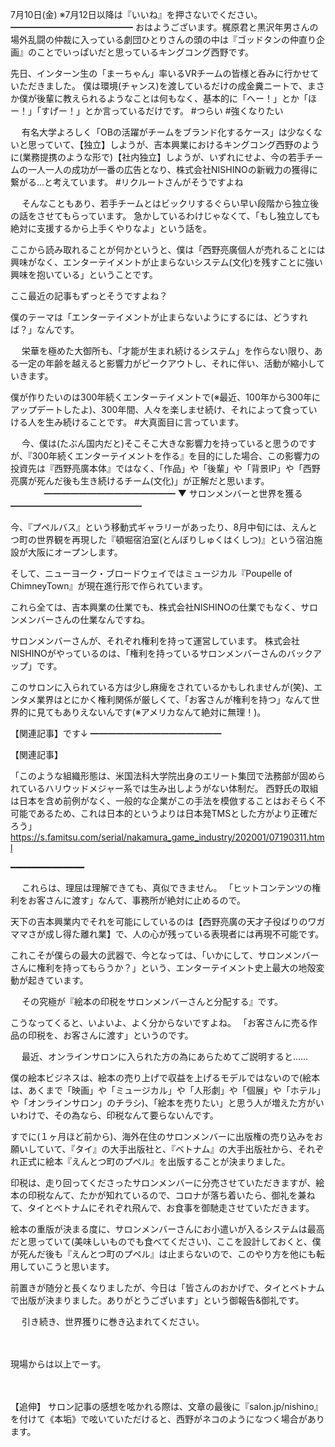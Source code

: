 7月10日(金) ※7月12日以降は『いいね』を押さないでください。
━━━━━━━━━━━━━━
おはようございます。梶原君と黒沢年男さんの場外乱闘の仲裁に入っている劇団ひとりさんの頭の中は『ゴッドタンの仲直り企画』のことでいっぱいだと思っているキングコング西野です。
　

先日、インターン生の「まーちゃん」率いるVRチームの皆様と呑みに行かせていただきました。
僕は環境(チャンス)を渡しているだけの成金糞ニートで、まさか僕が後輩に教えられるようなことは何もなく、基本的に「へー！」とか「ほー！」「すげー！」とか言っているだけです。
#つらい
#強くなりたい

　
有名大学よろしく「OBの活躍がチームをブランド化するケース」は少なくないと思っていて、【独立】しようが、吉本興業におけるキングコング西野のように(業務提携のような形で)【社内独立】しようが、いずれにせよ、今の若手チームの一人一人の成功が一番の広告となり、株式会社NISHINOの新戦力の獲得に繋がる…と考えています。
#リクルートさんがそうですよね

　
そんなこともあり、若手チームとはビックリするぐらい早い段階から独立後の話をさせてもらっています。
急かしているわけじゃなくて、「もし独立しても絶対に支援するから上手くやりなよ」という話を。

ここから読み取れることが何かというと、僕は「西野亮廣個人が売れることには興味がなく、エンターテイメントが止まらないシステム(文化)を残すことに強い興味を抱いている」ということです。

ここ最近の記事もずっとそうですよね？

僕のテーマは「エンターテイメントが止まらないようにするには、どうすれば？」なんです。

　
栄華を極めた大御所も、「才能が生まれ続けるシステム」を作らない限り、ある一定の年齢を越えると影響力がピークアウトし、それに伴い、活動が縮小していきます。

僕が作りたいのは300年続くエンターテイメントで(※最近、100年から300年にアップデートしたよ)、300年間、人々を楽しませ続け、それによって食っていける人を生み続けることです。
#大真面目に言っています。

　
今、僕は(たぶん国内だと)そこそこ大きな影響力を持っていると思うのですが、『300年続くエンターテイメントを作る』を目的にした場合、この影響力の投資先は『西野亮廣本体』ではなく、「作品」や「後輩」や「背景IP」や「西野亮廣が死んだ後も生き続けるチーム(文化)」が正解だと思います。
　
　
 　
━━━━━━━━━━━━━━━
▼ サロンメンバーと世界を獲る
━━━━━━━━━━━━━━━

今、『プペルバス』という移動式ギャラリーがあったり、8月中旬には、えんとつ町の世界観を再現した『頓堀宿泊室(とんぼりしゅくはくしつ)』という宿泊施設が大阪にオープンします。

そして、ニューヨーク・ブロードウェイではミュージカル『Poupelle of ChimneyTown』が現在進行形で作られています。

これら全ては、吉本興業の仕業でも、株式会社NISHINOの仕業でもなく、サロンメンバーさんの仕業なんですね。

サロンメンバーさんが、それぞれ権利を持って運営しています。
株式会社NISHINOがやっているのは、「権利を持っているサロンメンバーさんのバックアップ」です。

このサロンに入られている方は少し麻痺をされているかもしれませんが(笑)、エンタメ業界はとにかく権利関係が厳しくて、「お客さんが権利を持つ」なんて世界的に見てもありえないんです(※アメリカなんて絶対に無理！)。

【関連記事】です↓
━━━━━━━━━━━━━━━

【関連記事】

「このような組織形態は、米国法科大学院出身のエリート集団で法務部が固められているハリウッドメジャー系では生み出しようがない体制だ。
西野氏の取組は日本を含め前例がなく、一般的な企業がこの手法を模倣することはおそらく不可能であるため、これは日本的というよりは日本発TMSとした方がより正確だろう」
https://s.famitsu.com/serial/nakamura_game_industry/202001/07190311.html

━━━━━━━━━━━━━━

　
これらは、理屈は理解できても、真似できません。
「ヒットコンテンツの権利をお客さんに渡す」なんて、事務所が絶対に止めるので。

天下の吉本興業内でそれを可能にしているのは【西野亮廣の天才子役ばりのワガママさが成し得た離れ業】で、人の心が残っている表現者には再現不可能です。

これこそが僕らの最大の武器で、今となっては、「いかにして、サロンメンバーさんに権利を持ってもらうか？」という、エンターテイメント史上最大の地殻変動が起きています。

　
その究極が『絵本の印税をサロンメンバーさんと分配する』です。
　

こうなってくると、いよいよ、よく分からないですよね。
「お客さんに売る作品の印税を、お客さんに渡す」というのです。

　
最近、オンラインサロンに入られた方の為にあらためてご説明すると……

僕の絵本ビジネスは、絵本の売り上げで収益を上げるモデルではないので(絵本は、あくまで「映画」や「ミュージカル」や「人形劇」や「個展」や「ホテル」や「オンラインサロン」のチラシ)、「絵本を売りたい」と思う人が増えた方がいいわけで、その為なら、印税なんて要らないんです。

すでに(１ヶ月ほど前から)、海外在住のサロンメンバーに出版権の売り込みをお願いしていて、『タイ』の大手出版社と、『ベトナム』の大手出版社から、それぞれ正式に絵本『えんとつ町のプペル』を出版することが決まりました。

印税は、走り回ってくださったサロンメンバーに分売させていただきますが、絵本の印税なんて、たかが知れているので、コロナが落ち着いたら、御礼を兼ねて、タイとベトナムにそれぞれ飛んで、お食事を御馳走させていただきます。

絵本の重版が決まる度に、サロンメンバーさんにお小遣いが入るシステムは最高だと思っていて(美味しいものでも食べてください)、ここを設計しておくと、僕が死んだ後も『えんとつ町のプペル』は止まらないので、このやり方を他にも転用していこうと思います。

前置きが随分と長くなりましたが、今日は「皆さんのおかげで、タイとベトナムで出版が決まりました。ありがとうございます」という御報告&御礼です。

　
引き続き、世界獲りに巻き込まれてください。

　

現場からは以上でーす。

　

【追伸】
サロン記事の感想を呟かれる際は、文章の最後に『salon.jp/nishino』を付けて《本垢》で呟いていただけると、西野がネコのようになつく場合があります。
